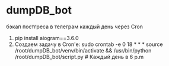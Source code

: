 # dumpDB_bot
бэкап постгреса в телеграм каждый день через Cron
1. pip install aiogram==3.6.0
2. Создаем задачу в Cron'e:
sudo crontab -e
0 18 * * * source /root/dumpDB_bot/venv/bin/activate && /usr/bin/python /root/dumpDB_bot/script.py # Каждый день в 6 p.m
